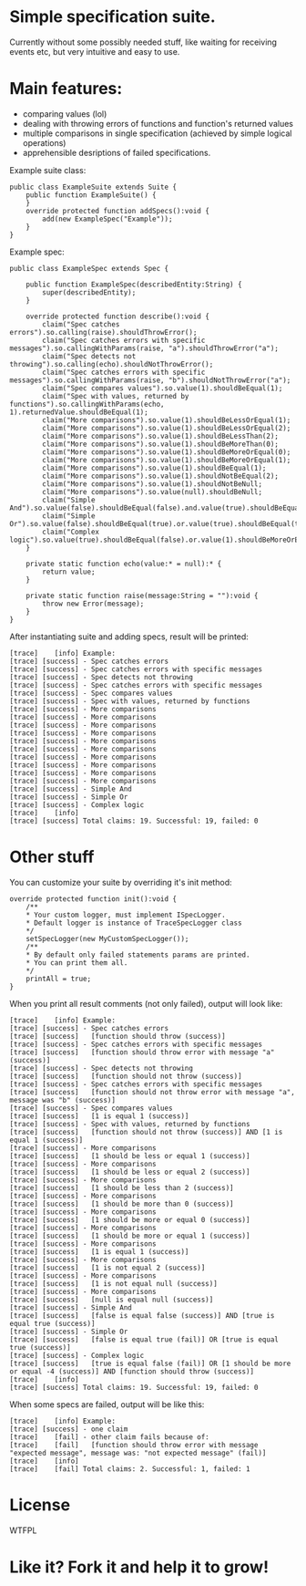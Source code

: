 # Simple specification suite. 
Currently without some possibly needed stuff, like waiting for receiving events etc, but very intuitive and easy to use.
# Main features:
- comparing values (lol)
- dealing with throwing errors of functions and function's returned values
- multiple comparisons in single specification (achieved by simple logical operations)
- apprehensible desriptions of failed specifications.

Example suite class:

    public class ExampleSuite extends Suite {
        public function ExampleSuite() {
        }
        override protected function addSpecs():void {
            add(new ExampleSpec("Example"));
        }
    }
    
Example spec:

    public class ExampleSpec extends Spec {
    
        public function ExampleSpec(describedEntity:String) {
            super(describedEntity);
        }

        override protected function describe():void {
            claim("Spec catches errors").so.calling(raise).shouldThrowError();
            claim("Spec catches errors with specific messages").so.callingWithParams(raise, "a").shouldThrowError("a");
            claim("Spec detects not throwing").so.calling(echo).shouldNotThrowError();
            claim("Spec catches errors with specific messages").so.callingWithParams(raise, "b").shouldNotThrowError("a");
            claim("Spec compares values").so.value(1).shouldBeEqual(1);
            claim("Spec with values, returned by functions").so.callingWithParams(echo, 1).returnedValue.shouldBeEqual(1);
            claim("More comparisons").so.value(1).shouldBeLessOrEqual(1);
            claim("More comparisons").so.value(1).shouldBeLessOrEqual(2);
            claim("More comparisons").so.value(1).shouldBeLessThan(2);
            claim("More comparisons").so.value(1).shouldBeMoreThan(0);
            claim("More comparisons").so.value(1).shouldBeMoreOrEqual(0);
            claim("More comparisons").so.value(1).shouldBeMoreOrEqual(1);
            claim("More comparisons").so.value(1).shouldBeEqual(1);
            claim("More comparisons").so.value(1).shouldNotBeEqual(2);
            claim("More comparisons").so.value(1).shouldNotBeNull;
            claim("More comparisons").so.value(null).shouldBeNull;
            claim("Simple And").so.value(false).shouldBeEqual(false).and.value(true).shouldBeEqual(true);
            claim("Simple Or").so.value(false).shouldBeEqual(true).or.value(true).shouldBeEqual(true);
            claim("Complex logic").so.value(true).shouldBeEqual(false).or.value(1).shouldBeMoreOrEqual(-4).and.calling(raise).shouldThrowError();
        }
    
        private static function echo(value:* = null):* {
            return value;
        }

        private static function raise(message:String = ""):void {
            throw new Error(message);
        }
    }
    
After instantiating suite and adding specs, result will be printed:

    [trace]    [info] Example:
    [trace] [success] - Spec catches errors
    [trace] [success] - Spec catches errors with specific messages
    [trace] [success] - Spec detects not throwing
    [trace] [success] - Spec catches errors with specific messages
    [trace] [success] - Spec compares values
    [trace] [success] - Spec with values, returned by functions
    [trace] [success] - More comparisons
    [trace] [success] - More comparisons
    [trace] [success] - More comparisons
    [trace] [success] - More comparisons
    [trace] [success] - More comparisons
    [trace] [success] - More comparisons
    [trace] [success] - More comparisons
    [trace] [success] - More comparisons
    [trace] [success] - More comparisons
    [trace] [success] - More comparisons
    [trace] [success] - Simple And
    [trace] [success] - Simple Or
    [trace] [success] - Complex logic
    [trace]    [info]
    [trace] [success] Total claims: 19. Successful: 19, failed: 0

# Other stuff

You can customize your suite by overriding it's init method:

    override protected function init():void {
        /**
        * Your custom logger, must implement ISpecLogger. 
        * Default logger is instance of TraceSpecLogger class
        */
        setSpecLogger(new MyCustomSpecLogger()); 
        /**
        * By default only failed statements params are printed.
        * You can print them all.
        */
        printAll = true;
    }
    
When you print all result comments (not only failed), output will look like:

    [trace]    [info] Example:
    [trace] [success] - Spec catches errors
    [trace] [success]   [function should throw (success)]
    [trace] [success] - Spec catches errors with specific messages
    [trace] [success]   [function should throw error with message "a" (success)]
    [trace] [success] - Spec detects not throwing
    [trace] [success]   [function should not throw (success)]
    [trace] [success] - Spec catches errors with specific messages
    [trace] [success]   [function should not throw error with message "a", message was "b" (success)]
    [trace] [success] - Spec compares values
    [trace] [success]   [1 is equal 1 (success)]
    [trace] [success] - Spec with values, returned by functions
    [trace] [success]   [function should not throw (success)] AND [1 is equal 1 (success)]
    [trace] [success] - More comparisons
    [trace] [success]   [1 should be less or equal 1 (success)]
    [trace] [success] - More comparisons
    [trace] [success]   [1 should be less or equal 2 (success)]
    [trace] [success] - More comparisons
    [trace] [success]   [1 should be less than 2 (success)]
    [trace] [success] - More comparisons
    [trace] [success]   [1 should be more than 0 (success)]
    [trace] [success] - More comparisons
    [trace] [success]   [1 should be more or equal 0 (success)]
    [trace] [success] - More comparisons
    [trace] [success]   [1 should be more or equal 1 (success)]
    [trace] [success] - More comparisons
    [trace] [success]   [1 is equal 1 (success)]
    [trace] [success] - More comparisons
    [trace] [success]   [1 is not equal 2 (success)]
    [trace] [success] - More comparisons
    [trace] [success]   [1 is not equal null (success)]
    [trace] [success] - More comparisons
    [trace] [success]   [null is equal null (success)]
    [trace] [success] - Simple And
    [trace] [success]   [false is equal false (success)] AND [true is equal true (success)]
    [trace] [success] - Simple Or
    [trace] [success]   [false is equal true (fail)] OR [true is equal true (success)]
    [trace] [success] - Complex logic
    [trace] [success]   [true is equal false (fail)] OR [1 should be more or equal -4 (success)] AND [function should throw (success)]
    [trace]    [info]
    [trace] [success] Total claims: 19. Successful: 19, failed: 0
    
When some specs are failed, output will be like this:

    [trace]    [info] Example:
    [trace] [success] - one claim
    [trace]    [fail] - other claim fails because of:
    [trace]    [fail]   [function should throw error with message "expected message", message was: "not expected message" (fail)]
    [trace]    [info]
    [trace]    [fail] Total claims: 2. Successful: 1, failed: 1

# License
WTFPL
# Like it? Fork it and help it to grow!